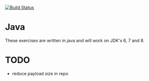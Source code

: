 [![Build Status](https://travis-ci.org/dwhelan/training-java.svg?branch=master)](https://travis-ci.org/dwhelan/training-java)

# Java
These exercises are written in java and will work on JDK's 6, 7 and 8.

# TODO
* reduce payload size in repo

